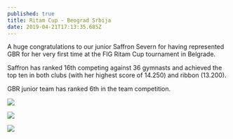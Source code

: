 ```yaml
---
published: true
title: Ritam Cup - Beograd Srbija
date: 2019-04-21T17:13:35.685Z
---
```

A huge congratulations to our junior Saffron Severn for having represented GBR for her very first time at the FIG Ritam Cup tournament in Belgrade.

Saffron has ranked 16th competing against 36 gymnasts and achieved the top ten in both clubs (with her highest score of 14.250) and ribbon (13.200).

GBR junior team has ranked 6th in the team competition.



![](/assets/807a2910.jpg)

![](/assets/img-20190422-wa0016.jpg)

![](/assets/img-20190420-wa0043.jpg)
